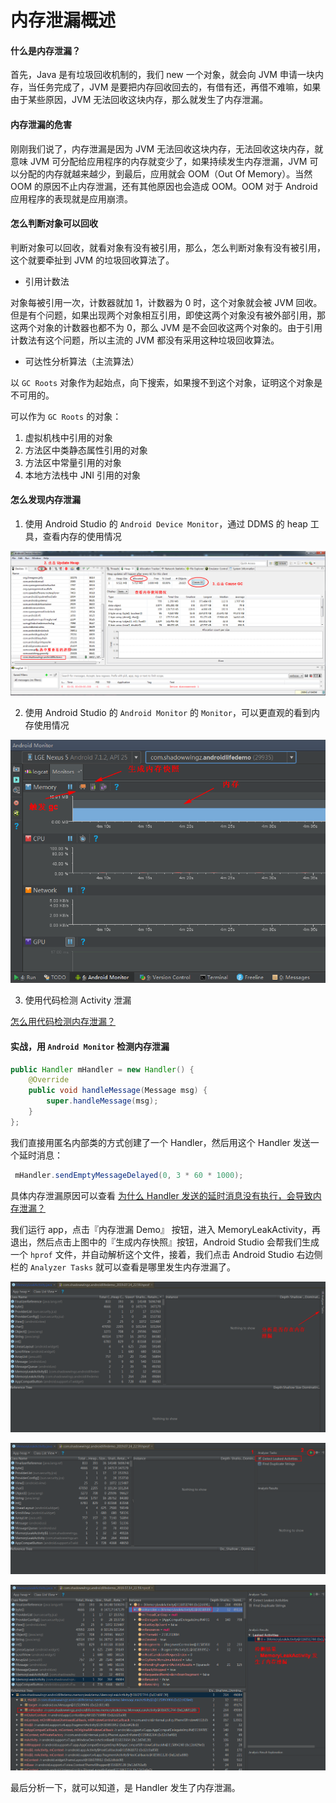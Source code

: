 # 内存泄漏概述

#### 什么是内存泄漏？

首先，Java 是有垃圾回收机制的，我们 new 一个对象，就会向 JVM 申请一块内存，当任务完成了，JVM 是要把内存回收回去的，有借有还，再借不难嘛，如果由于某些原因，JVM 无法回收这块内存，那么就发生了内存泄漏。

#### 内存泄漏的危害

刚刚我们说了，内存泄漏是因为 JVM 无法回收这块内存，无法回收这块内存，就意味 JVM 可分配给应用程序的内存就变少了，如果持续发生内存泄漏，JVM 可以分配的内存就越来越少，到最后，应用就会 OOM（Out Of Memory）。当然 OOM 的原因不止内存泄漏，还有其他原因也会造成 OOM。OOM 对于 Android 应用程序的表现就是应用崩溃。

#### 怎么判断对象可以回收

判断对象可以回收，就看对象有没有被引用，那么，怎么判断对象有没有被引用，这个就要牵扯到 JVM 的垃圾回收算法了。

- 引用计数法

对象每被引用一次，计数器就加 1，计数器为 0 时，这个对象就会被 JVM 回收。但是有个问题，如果出现两个对象相互引用，即使这两个对象没有被外部引用，那这两个对象的计数器也都不为 0，那么 JVM 是不会回收这两个对象的。由于引用计数法有这个问题，所以主流的 JVM 都没有采用这种垃圾回收算法。

- 可达性分析算法（主流算法）

以 `GC Roots` 对象作为起始点，向下搜索，如果搜不到这个对象，证明这个对象是不可用的。

可以作为 `GC Roots` 的对象：

1. 虚拟机栈中引用的对象
2. 方法区中类静态属性引用的对象
3. 方法区中常量引用的对象
4. 本地方法栈中 JNI 引用的对象

#### 怎么发现内存泄漏 ####

1. 使用 Android Studio 的 `Android Device Monitor`，通过 DDMS 的 heap 工具，查看内存的使用情况

![](art/1.png)

2. 使用 Android Studio 的 `Android Monitor` 的 `Monitor`，可以更直观的看到内存使用情况

![](art/2.png)

3. 使用代码检测 Activity 泄漏

[怎么用代码检测内存泄漏？](https://github.com/shadowwingz/AndroidLife/blob/master/article/handler_memory_leak/handler_memory_leak.md#%E6%80%8E%E4%B9%88%E7%94%A8%E4%BB%A3%E7%A0%81%E6%A3%80%E6%B5%8B%E5%86%85%E5%AD%98%E6%B3%84%E6%BC%8F)

#### 实战，用 `Android Monitor` 检测内存泄漏 ####

```java
public Handler mHandler = new Handler() {
    @Override
    public void handleMessage(Message msg) {
        super.handleMessage(msg);
    }
};
```

我们直接用匿名内部类的方式创建了一个 Handler，然后用这个 Handler 发送一个延时消息：

```java
 mHandler.sendEmptyMessageDelayed(0, 3 * 60 * 1000);
```

具体内存泄漏原因可以查看 [为什么 Handler 发送的延时消息没有执行，会导致内存泄漏？](https://github.com/shadowwingz/AndroidLife/blob/master/article/handler_memory_leak/handler_memory_leak.md#%E4%B8%BA%E4%BB%80%E4%B9%88-handler-%E5%8F%91%E9%80%81%E7%9A%84%E5%BB%B6%E6%97%B6%E6%B6%88%E6%81%AF%E6%B2%A1%E6%9C%89%E6%89%A7%E8%A1%8C%E4%BC%9A%E5%AF%BC%E8%87%B4%E5%86%85%E5%AD%98%E6%B3%84%E6%BC%8F)

我们运行 app，点击『内存泄漏 Demo』 按钮，进入 MemoryLeakActivity，再退出，然后点击上图中的『生成内存快照』按钮，Android Studio 会帮我们生成一个 `hprof` 文件，并自动解析这个文件，接着，我们点击 Android Studio 右边侧栏的 `Analyzer Tasks` 就可以查看是哪里发生内存泄漏了。

![](art/3.png)

![](art/4.png)

![](art/5.png)

最后分析一下，就可以知道，是 Handler 发生了内存泄漏。
